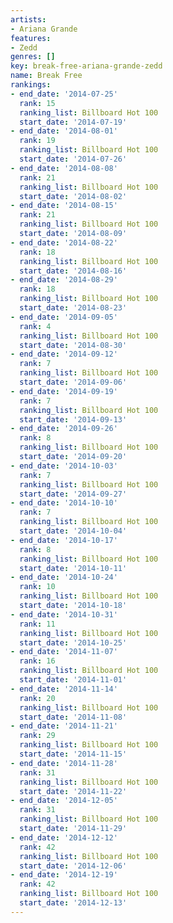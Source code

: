 ```yaml
---
artists:
- Ariana Grande
features:
- Zedd
genres: []
key: break-free-ariana-grande-zedd
name: Break Free
rankings:
- end_date: '2014-07-25'
  rank: 15
  ranking_list: Billboard Hot 100
  start_date: '2014-07-19'
- end_date: '2014-08-01'
  rank: 19
  ranking_list: Billboard Hot 100
  start_date: '2014-07-26'
- end_date: '2014-08-08'
  rank: 21
  ranking_list: Billboard Hot 100
  start_date: '2014-08-02'
- end_date: '2014-08-15'
  rank: 21
  ranking_list: Billboard Hot 100
  start_date: '2014-08-09'
- end_date: '2014-08-22'
  rank: 18
  ranking_list: Billboard Hot 100
  start_date: '2014-08-16'
- end_date: '2014-08-29'
  rank: 18
  ranking_list: Billboard Hot 100
  start_date: '2014-08-23'
- end_date: '2014-09-05'
  rank: 4
  ranking_list: Billboard Hot 100
  start_date: '2014-08-30'
- end_date: '2014-09-12'
  rank: 7
  ranking_list: Billboard Hot 100
  start_date: '2014-09-06'
- end_date: '2014-09-19'
  rank: 7
  ranking_list: Billboard Hot 100
  start_date: '2014-09-13'
- end_date: '2014-09-26'
  rank: 8
  ranking_list: Billboard Hot 100
  start_date: '2014-09-20'
- end_date: '2014-10-03'
  rank: 7
  ranking_list: Billboard Hot 100
  start_date: '2014-09-27'
- end_date: '2014-10-10'
  rank: 7
  ranking_list: Billboard Hot 100
  start_date: '2014-10-04'
- end_date: '2014-10-17'
  rank: 8
  ranking_list: Billboard Hot 100
  start_date: '2014-10-11'
- end_date: '2014-10-24'
  rank: 10
  ranking_list: Billboard Hot 100
  start_date: '2014-10-18'
- end_date: '2014-10-31'
  rank: 11
  ranking_list: Billboard Hot 100
  start_date: '2014-10-25'
- end_date: '2014-11-07'
  rank: 16
  ranking_list: Billboard Hot 100
  start_date: '2014-11-01'
- end_date: '2014-11-14'
  rank: 20
  ranking_list: Billboard Hot 100
  start_date: '2014-11-08'
- end_date: '2014-11-21'
  rank: 29
  ranking_list: Billboard Hot 100
  start_date: '2014-11-15'
- end_date: '2014-11-28'
  rank: 31
  ranking_list: Billboard Hot 100
  start_date: '2014-11-22'
- end_date: '2014-12-05'
  rank: 31
  ranking_list: Billboard Hot 100
  start_date: '2014-11-29'
- end_date: '2014-12-12'
  rank: 42
  ranking_list: Billboard Hot 100
  start_date: '2014-12-06'
- end_date: '2014-12-19'
  rank: 42
  ranking_list: Billboard Hot 100
  start_date: '2014-12-13'
---
```


